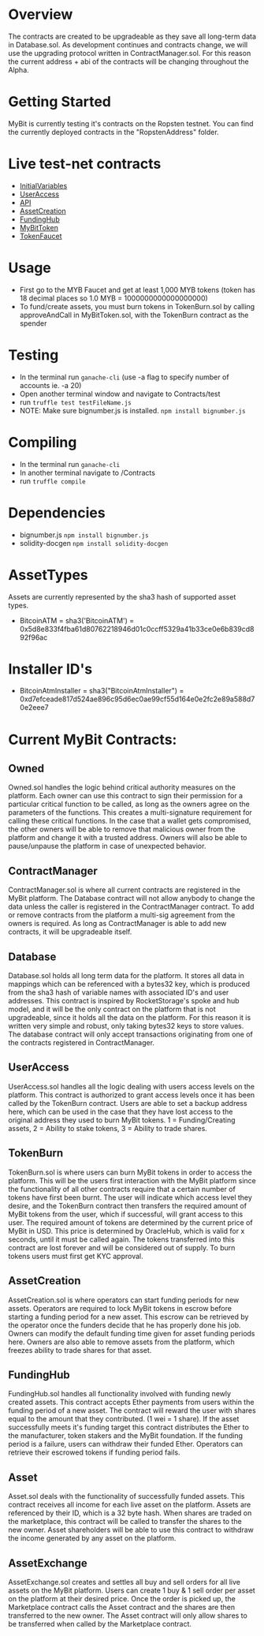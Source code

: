 # Overview
The contracts are created to be upgradeable as they save all long-term data in Database.sol. As development continues and contracts change, we will use the upgrading protocol written in ContractManager.sol. For this reason the current address + abi of the contracts will be changing throughout the Alpha.

# Getting Started
MyBit is currently testing it's contracts on the Ropsten testnet. You can find the currently deployed contracts in the "RopstenAddress" folder. 

# Live test-net contracts 
* [InitialVariables](https://ropsten.etherscan.io/address/0x9e6606dedcf9d4960f8652abe2d624a048231841#code)
* [UserAccess](https://ropsten.etherscan.io/address/0xb14c50bb7530c71e14f28498bad1f65d10b5b3a9#code)
* [API](https://ropsten.etherscan.io/address/0x139ebd700b089f51a9dd90c0403e5326b1426f3b#code)
* [AssetCreation](https://ropsten.etherscan.io/address/0xb00bb34e0b0e60e5a7b59908aa4a368f50686635#code)
* [FundingHub](https://ropsten.etherscan.io/address/0xfc2cb1a08ac82852a7fd20c763fa31dd819d7812)
* [MyBitToken](https://ropsten.etherscan.io/address/0xbb07c8c6e7cd15e2e6f944a5c2cac056c5476151#code)
* [TokenFaucet](https://ropsten.etherscan.io/address/0x66652784bd48b69d9f20c9046b67150351023707#code)

# Usage
* First go to the MYB Faucet and get at least 1,000 MYB tokens  (token has 18 decimal places so 1.0 MYB = 1000000000000000000)
* To fund/create assets, you must burn tokens in TokenBurn.sol by calling approveAndCall in MyBitToken.sol, with the TokenBurn contract as the spender


# Testing 
* In the terminal run `ganache-cli`  (use -a flag to specify number of accounts ie. -a 20) 
* Open another terminal window and navigate to Contracts/test 
* run `truffle test testFileName.js` 
* NOTE: Make sure bignumber.js is installed.  `npm install bignumber.js`

# Compiling 
* In the terminal run `ganache-cli`  
* In another terminal navigate to /Contracts 
* run `truffle compile` 

# Dependencies 
* bignumber.js   `npm install bignumber.js`
* solidity-docgen  `npm install solidity-docgen`

# AssetTypes 
Assets are currently represented by the sha3 hash of supported asset types. 
* BitcoinATM = sha3('BitcoinATM') = 0x5d8e833f4fba61d80762218946d01c0ccff5329a41b33ce0e6b839cd892f96ac

# Installer ID's
* BitcoinAtmInstaller = sha3("BitcoinAtmInstaller") = 0xd7efceade817d524ae896c95d6ec0ae99cf55d164e0e2fc2e89a588d70e2eee7

# Current MyBit Contracts:

## Owned
Owned.sol handles the logic behind critical authority measures on the platform. Each owner can use this contract to sign their permission for a particular critical function to be called, as long as the owners agree on the parameters of the functions. This creates a multi-signature requirement for calling these critical functions. In the case that a wallet gets compromised, the other owners will be able to remove that malicious owner from the platform and change it with a trusted address. Owners will also be able to pause/unpause the platform in case of unexpected behavior.

## ContractManager
ContractManager.sol is where all current contracts are registered in the MyBit platform. The Database contract will not allow anybody to change the data unless the caller is registered in the ContractManager contract. To add or remove contracts from the platform a multi-sig agreement from the owners is required. As long as ContractManager is able to add new contracts, it will be upgradeable itself.

## Database
Database.sol holds all long term data for the platform. It stores all data in mappings which can be referenced with a bytes32 key, which is produced from the sha3 hash of variable names with associated ID's and user addresses. This contract is inspired by RocketStorage's spoke and hub model, and it will be the only contract on the platform that is not upgradeable, since it holds all the data on the platform. For this reason it is written very simple and robust, only taking bytes32 keys to store values. The database contract will only accept transactions originating from one of the contracts registered in ContractManager.

## UserAccess
UserAccess.sol handles all the logic dealing with users access levels on the platform. This contract is authorized to grant access levels once it has been called by the TokenBurn contract. Users are able to set a backup address here, which can be used in the case that they have lost access to the original address they used to burn MyBit tokens. 1 = Funding/Creating assets, 2 = Ability to stake tokens, 3 = Ability to trade shares.

## TokenBurn
TokenBurn.sol is where users can burn MyBit tokens in order to access the platform. This will be the users first interaction with the MyBit platform since the functionality of all other contracts require that a certain number of tokens have first been burnt. The user will indicate which access level they desire, and the TokenBurn contract then transfers the required amount of MyBit tokens from the user, which if successful, will grant access to this user. The required amount of tokens are determined by the current price of MyBit in USD. This price is determined by OracleHub, which is valid for x seconds, until it must be called again. The tokens transferred into this contract are lost forever and will be considered out of supply. To burn tokens users must first get KYC approval.

## AssetCreation
AssetCreation.sol is where operators can start funding periods for new assets. Operators are required to lock MyBit tokens in escrow before starting a funding period for a new asset. This escrow can be retrieved by the operator once the funders decide that he has properly done his job. Owners can modify the default funding time given for asset funding periods here. Owners are also able to remove assets from the platform, which freezes ability to trade shares for that asset.

## FundingHub
FundingHub.sol handles all functionality involved with funding newly created assets. This contract accepts Ether payments from users within the funding period of a new asset. The contract will reward the user with shares equal to the amount that they contributed. (1 wei = 1 share). If the asset successfully meets it's funding target this contract distributes the Ether to the manufacturer, token stakers and the MyBit foundation. If the funding period is a failure, users can withdraw their funded Ether. Operators can retrieve their escrowed tokens if funding period fails.  

## Asset
Asset.sol deals with the functionality of successfully funded assets. This contract receives all income for each live asset on the platform. Assets are referenced by their ID, which is a 32 byte hash. When shares are traded on the marketplace, this contract will be called to transfer the shares to the new owner. Asset shareholders will be able to use this contract to withdraw the income generated by any asset on the platform.

## AssetExchange
AssetExchange.sol creates and settles all buy and sell orders for all live assets on the MyBit platform. Users can create 1 buy & 1 sell order per asset on the platform at their desired price. Once the order is picked up, the Marketplace contract calls the Asset contract and the shares are then transferred to the new owner. The Asset contract will only allow shares to be transferred when called by the Marketplace contract.  


